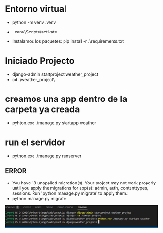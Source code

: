 
# Entorno virtual
- python -m venv .venv

- .\.venv\Scripts\activate

- Instalamos los paquetes:  pip install -r .\requirements.txt

# Iniciado Projecto

- django-admin startproject weather_project
- cd .\weather_project\

# creamos una app dentro de la carpeta ya creada
- pyhton.exe .\manage.py startapp weather
  
# run el servidor
- python.exe .\manage.py runserver

## ERROR

- You have 18 unapplied migration(s). Your project may not work properly until you apply the migrations for app(s): admin, auth, contenttypes, sessions. Run 'python manage.py migrate' to apply them.: 
- python manage.py migrate

![alt text](image-3.png)